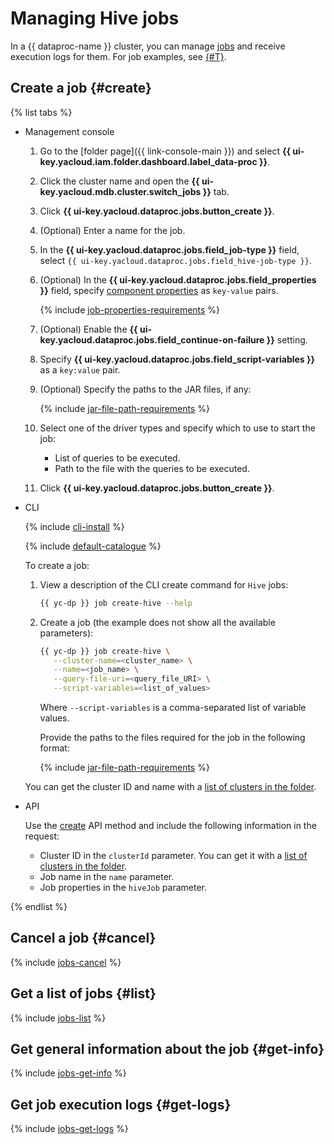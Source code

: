 # Managing Hive jobs

In a {{ dataproc-name }} cluster, you can manage [jobs](../concepts/jobs.md) and receive execution logs for them. For job examples, see [{#T}](../tutorials/job-overview.md).

## Create a job {#create}

{% list tabs %}

- Management console

   1. Go to the [folder page]({{ link-console-main }}) and select **{{ ui-key.yacloud.iam.folder.dashboard.label_data-proc }}**.
   1. Click the cluster name and open the **{{ ui-key.yacloud.mdb.cluster.switch_jobs }}** tab.
   1. Click **{{ ui-key.yacloud.dataproc.jobs.button_create }}**.
   1. (Optional) Enter a name for the job.
   1. In the **{{ ui-key.yacloud.dataproc.jobs.field_job-type }}** field, select `{{ ui-key.yacloud.dataproc.jobs.field_hive-job-type }}`.
   1. (Optional) In the **{{ ui-key.yacloud.dataproc.jobs.field_properties }}** field, specify [component properties](../concepts/settings-list.md) as `key-value` pairs.

      {% include [job-properties-requirements](../../_includes/data-proc/job-properties-requirements.md) %}

   1. (Optional) Enable the **{{ ui-key.yacloud.dataproc.jobs.field_continue-on-failure }}** setting.
   1. Specify **{{ ui-key.yacloud.dataproc.jobs.field_script-variables }}** as a `key:value` pair.
   1. (Optional) Specify the paths to the JAR files, if any:

      {% include [jar-file-path-requirements](../../_includes/data-proc/jar-file-path-requirements.md) %}

   1. Select one of the driver types and specify which to use to start the job:
      * List of queries to be executed.
      * Path to the file with the queries to be executed.
   1. Click **{{ ui-key.yacloud.dataproc.jobs.button_create }}**.

- CLI

   {% include [cli-install](../../_includes/cli-install.md) %}

   {% include [default-catalogue](../../_includes/default-catalogue.md) %}

   To create a job:

   1. View a description of the CLI create command for `Hive` jobs:

      ```bash
      {{ yc-dp }} job create-hive --help
      ```

   1. Create a job (the example does not show all the available parameters):

      ```bash
      {{ yc-dp }} job create-hive \
         --cluster-name=<cluster_name> \
         --name=<job_name> \
         --query-file-uri=<query_file_URI> \
         --script-variables=<list_of_values>
      ```

      Where `--script-variables` is a comma-separated list of variable values.

      Provide the paths to the files required for the job in the following format:

      {% include [jar-file-path-requirements](../../_includes/data-proc/jar-file-path-requirements.md) %}

   You can get the cluster ID and name with a [list of clusters in the folder](./cluster-list.md#list).

- API

   Use the [create](../api-ref/Job/create) API method and include the following information in the request:

   * Cluster ID in the `clusterId` parameter. You can get it with a [list of clusters in the folder](./cluster-list.md#list).
   * Job name in the `name` parameter.
   * Job properties in the `hiveJob` parameter.

{% endlist %}

## Cancel a job {#cancel}

{% include [jobs-cancel](../../_includes/data-proc/jobs-cancel.md) %}

## Get a list of jobs {#list}

{% include [jobs-list](../../_includes/data-proc/jobs-list.md) %}

## Get general information about the job {#get-info}

{% include [jobs-get-info](../../_includes/data-proc/jobs-get-info.md) %}


## Get job execution logs {#get-logs}

{% include [jobs-get-logs](../../_includes/data-proc/jobs-get-logs.md) %}

